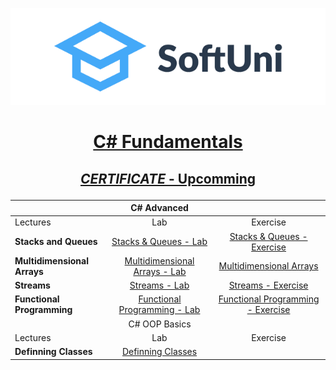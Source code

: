 <p align="center"><img src="https://github.com/blazarow09/ProgrammingBasicsWithCsharp/blob/master/img/logo.png" /></p>

# <a href="https://softuni.bg/"><p align="center">C# Fundamentals<p></a>

## <p align="center"> <a href="https://softuni.bg/" > *CERTIFICATE* - Upcomming</a> </p>

|           | C# Advanced        ||
| ------------- |:-------------:|:-----:|
| Lectures       | Lab           | Exercise  |
| **Stacks and Queues** | [Stacks & Queues - Lab](https://github.com/blazarow09/CSharpFundamentals/tree/master/C%23%20Advanced/StackAndQueue-Lab)|[Stacks & Queues - Exercise](https://github.com/blazarow09/CSharpFundamentals/tree/master/C%23%20Advanced/StackAndQueue-Exercise)  |
| **Multidimensional Arrays** | [Multidimensional Arrays - Lab](https://github.com/blazarow09/CSharpFundamentals/tree/master/C%23%20Advanced/Multidimensional%20Arrays%20-%20Lab) | [Multidimensional Arrays]() |
| **Streams** | [Streams - Lab ]() | [Streams - Exercise]()|
| **Functional Programming** | [Functional Programming - Lab]() | [Functional Programming - Exercise]() |
|           | C# OOP Basics       ||
| Lectures       | Lab           | Exercise  |
|**Definning Classes**|[Definning Classes](https://github.com/blazarow09/CSharpFundamentals/tree/master/C%23%20OOP%20Basics/DefiningClassesLab) |

[logo]: https://github.com/blazarow09/ProgrammingBasicsWithCsharp/blob/master/img/softuni-code-wizard.png "//"

